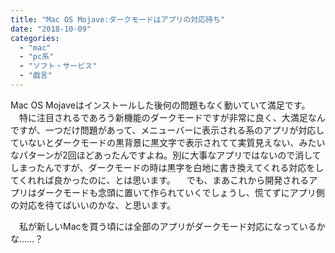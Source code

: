 ```yaml
---
title: "Mac OS Mojave:ダークモードはアプリの対応待ち"
date: "2018-10-09"
categories: 
  - "mac"
  - "pc系"
  - "ソフト・サービス"
  - "戯言"
---
```


Mac OS Mojaveはインストールした後何の問題もなく動いていて満足です。 　特に注目されるであろう新機能のダークモードですが非常に良く、大満足なんですが、一つだけ問題があって、メニューバーに表示される系のアプリが対応していないとダークモードの黒背景に黒文字で表示されてて実質見えない、みたいなパターンが2回ほどあったんですよね。別に大事なアプリではないので消してしまったんですが、ダークモードの時は黒字を白地に書き換えてくれる対応をしてくれれば良かったのに、とは思います。 　でも、まあこれから開発されるアプリはダークモードも念頭に置いて作られていくでしょうし、慌てずにアプリ側の対応を待てばいいのかな、と思います。

　私が新しいMacを買う頃には全部のアプリがダークモード対応になっているかな……？
